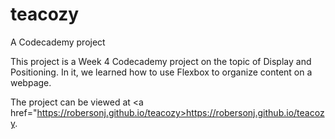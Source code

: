 # teacozy
A Codecademy project

This project is a Week 4 Codecademy project on the topic of Display and Positioning. In it, we learned how to use Flexbox to organize content on a webpage. 

The project can be viewed at <a href="https://robersonj.github.io/teacozy>https://robersonj.github.io/teacozy</a>.
